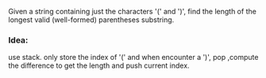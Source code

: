 Given a string containing just the characters '(' and ')', find the length of the longest valid (well-formed) parentheses substring.


### Idea:

use stack. only store the index of '(' and when encounter a ')', pop ,compute the difference to get the length and push current index.